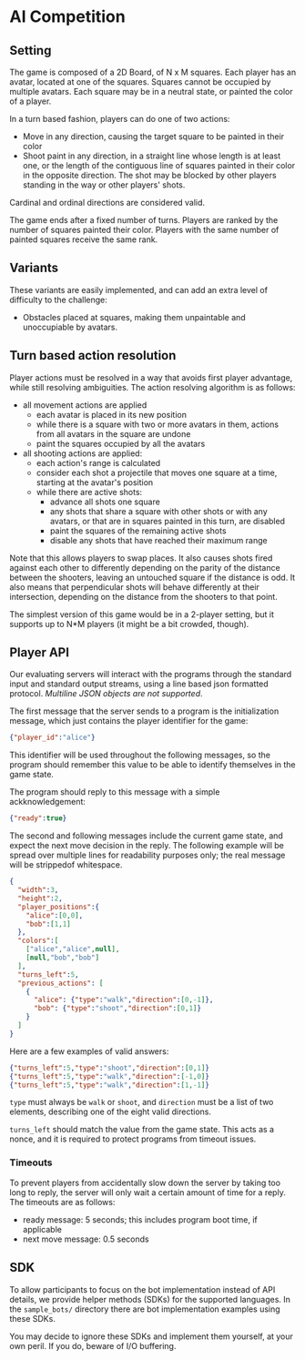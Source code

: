 # AI Competition


## Setting

The game is composed of a 2D Board, of N x M squares. Each player has an
avatar, located at one of the squares. Squares cannot be occupied by multiple
avatars. Each square may be in a neutral state, or painted the color of a
player.

In a turn based fashion, players can do one of two actions:

* Move in any direction, causing the target square to be painted in their color
* Shoot paint in any direction, in a straight line whose length is at least
  one, or the length of the contiguous line of squares painted in their color
  in the opposite direction. The shot may be blocked by other players standing
  in the way or other players' shots.

Cardinal and ordinal directions are considered valid.

The game ends after a fixed number of turns. Players are ranked by the number
of squares painted their color. Players with the same number of painted squares
receive the same rank.


## Variants

These variants are easily implemented, and can add an extra level of difficulty
to the challenge:

* Obstacles placed at squares, making them unpaintable and unoccupiable by avatars.


## Turn based action resolution

Player actions must be resolved in a way that avoids first player advantage,
while still resolving ambiguities. The action resolving algorithm is as
follows:

* all movement actions are applied
  * each avatar is placed in its new position
  * while there is a square with two or more avatars in them, actions from all
    avatars in the square are undone
  * paint the squares occupied by all the avatars
* all shooting actions are applied:
  * each action's range is calculated
  * consider each shot a projectile that moves one square at a time, starting
    at the avatar's position
  * while there are active shots:
    * advance all shots one square
    * any shots that share a square with other shots or with any avatars, or
      that are in squares painted in this turn, are disabled
    * paint the squares of the remaining active shots
    * disable any shots that have reached their maximum range

Note that this allows players to swap places. It also causes shots fired
against each other to differently depending on the parity of the distance
between the shooters, leaving an untouched square if the distance is odd. It
also means that perpendicular shots will behave differently at their
intersection, depending on the distance from the shooters to that point.

The simplest version of this game would be in a 2-player setting, but it
supports up to N\*M players (it might be a bit crowded, though).


## Player API

Our evaluating servers will interact with the programs through the standard
input and standard output streams, using a line based json formatted protocol.
*Multiline JSON objects are not supported*.

The first message that the server sends to a program is the initialization
message, which just contains the player identifier for the game:

```json
{"player_id":"alice"}
```

This identifier will be used throughout the following messages, so the program
should remember this value to be able to identify themselves in the game state.

The program should reply to this message with a simple ackknowledgement:

```json
{"ready":true}
```

The second and following messages include the current game state, and expect
the next move decision in the reply. The following example will be spread over
multiple lines for readability purposes only; the real message will be
strippedof whitespace.

```json
{
  "width":3,
  "height":2,
  "player_positions":{
    "alice":[0,0],
    "bob":[1,1]
  },
  "colors":[
    ["alice","alice",null],
    [null,"bob","bob"]
  ],
  "turns_left":5,
  "previous_actions": [
    {
      "alice": {"type":"walk","direction":[0,-1]},
      "bob": {"type":"shoot","direction":[0,1]}
    }
  ]
}
```

Here are a few examples of valid answers:

```json
{"turns_left":5,"type":"shoot","direction":[0,1]}
{"turns_left":5,"type":"walk","direction":[-1,0]}
{"turns_left":5,"type":"walk","direction":[1,-1]}
```

`type` must always be `walk` or `shoot`, and `direction` must be a list of two
elements, describing one of the eight valid directions.

`turns_left` should match the value from the game state. This acts as a nonce,
and it is required to protect programs from timeout issues.


### Timeouts

To prevent players from accidentally slow down the server by taking too long to
reply, the server will only wait a certain amount of time for a reply. The
timeouts are as follows:

- ready message: 5 seconds; this includes program boot time, if applicable
- next move message: 0.5 seconds


## SDK

To allow participants to focus on the bot implementation instead of API
details, we provide helper methods (SDKs) for the supported languages. In the
`sample_bots/` directory there are bot implementation examples using these
SDKs.

You may decide to ignore these SDKs and implement them yourself, at your own
peril. If you do, beware of I/O buffering.
